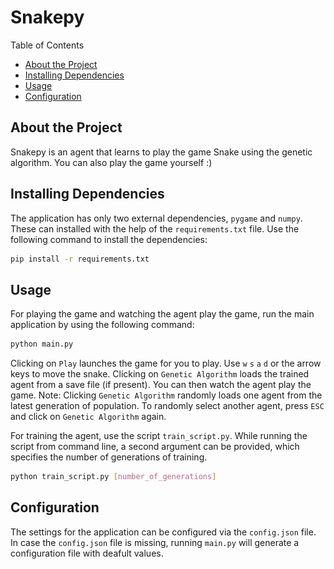 # Snakepy
<div align="center>
![Example GIF](generation-28-default.gif)
  
</div>
  
## Table of Contents
- [About the Project](#about-the-project)
- [Installing Dependencies](#installing-dependencies)
- [Usage](#usage)
- [Configuration](#configuration)

## About the Project
Snakepy is an agent that learns to play the game Snake using the genetic algorithm. You can also play the game yourself :)

## Installing Dependencies
The application has only two external dependencies, `pygame` and `numpy`. These can installed with the help of the `requirements.txt` file. Use the following command to install the dependencies:
```bash
pip install -r requirements.txt
```

## Usage
For playing the game and watching the agent play the game, run the main application by using the following command:
```bash
python main.py
```
Clicking on `Play` launches the game for you to play. Use `w` `s` `a` `d` or the arrow keys to move the snake. Clicking on `Genetic Algorithm` loads the trained agent from a save file (if present). You can then watch the agent play the game. Note: Clicking `Genetic Algorithm` randomly loads one agent from the latest generation of population. To randomly select another agent, press `ESC` and click on `Genetic Algorithm` again.

For training the agent, use the script `train_script.py`. While running the script from command line, a second argument can be provided, which specifies the number of generations of training.
```bash
python train_script.py [number_of_generations]
```

## Configuration
The settings for the application can be configured via the `config.json` file. In case the `config.json` file is missing, running `main.py` will generate a configuration file with deafult values.
